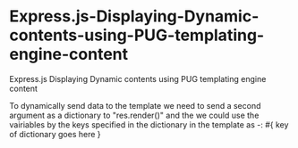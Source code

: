 # Express.js-Displaying-Dynamic-contents-using-PUG-templating-engine-content
Express.js Displaying Dynamic contents using PUG templating engine content

To dynamically send data to the template we need to send a second argument as a dictionary to "res.render()" and the we could use the vairiables by the keys specified in the dictionary in the template as -: #{ key of dictionary goes here }
